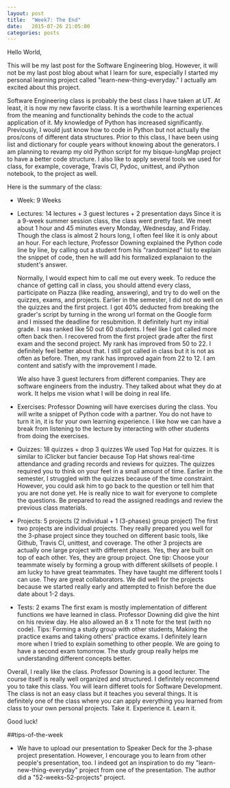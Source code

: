 ```yaml
---
layout: post
title:  "Week7: The End"
date:   2015-07-26 21:05:00
categories: posts
---
```

Hello World,

This will be my last post for the Software Engineering blog. However, it will not be my last post blog about what I learn for sure, especially I started my personal learning project called "learn-new-thing-everyday." I actually am excited about this project.

Software Engineering class is probably the best class I have taken at UT. At least, it is now my new favorite class. It is a worthwhile learning experiences from the meaning and functionality behinds the code to the actual application of it. My knowledge of Python has increased significantly. Previously, I would just know how to code in Python but not actually the pros/cons of different data structures. Prior to this class, I have been using list and dictionary for couple years without knowing about the generators. I am planning to revamp my old Python script for my bisque-lungMap project to have a better code structure. I also like to apply several tools we used for class, for example, coverage, Travis CI, Pydoc, unittest, and iPython notebook, to the project as well.

Here is the summary of the class:

* Week: 9 Weeks
* Lectures: 14 lectures + 3 guest lectures + 2 presentation days
    Since it is a 9-week summer session class, the class went pretty fast. We meet about 1 hour and 45 minutes every Monday, Wednesday, and Friday. Though the class is almost 2 hours long, I often feel like it is only about an hour. For each lecture, Professor Downing explained the Python code line by line, by calling out a student from his "randomized" list to explain the snippet of code, then he will add his formalized explanaion to the student's answer. 

    Normally, I would expect him to call me out every week. To reduce the chance of getting call in class, you should attend every class, participate on Piazza (like reading, answering), and try to do well on the quizzes, exams, and projects. Earlier in the semester, I did not do well on the quizzes and the first project. I got 40% deducted from breaking the grader's script by turning in the wrong url format on the Google form and I missed the deadline for resubmition. It definitely hurt my initial grade. I was ranked like 50 out 60 students. I feel like I got called more often back then. I recovered from the first project grade after the first exam and the second project. My rank has improved from 50 to 22. I definitely feel better about that. I still got called in class but it is not as often as before. Then, my rank has improved again from 22 to 12. I am content and satisfy with the improvement I made.

    We also have 3 guest lecturers from different companies. They are software engineers from the industry. They talked about what they do at work. It helps me vision what I will be doing in real life.

* Exercises: 
    Professor Downing will have exercises during the class. You will write a snippet of Python code with a partner. You do not have to turn it in, it is for your own learning experience. I like how we can have a break from listening to the lecture by interacting with other students from doing the exercises.

* Quizzes: 18 quizzes + drop 3 quizzes
    We used Top Hat for quizzes. It is similar to iClicker but fancier because Top Hat shows real-time attendance and grading records and reviews for quizzes. The quizzes required you to think on your feet in a small amount of time. Earlier in the semester, I struggled with the quizzes because of the time constraint. However, you could ask him to go back to the question or tell him that you are not done yet. He is really nice to wait for everyone to complete the questions. Be prepared to read the assigned readings and review the previous class materials.

* Projects: 5 projects (2 individual + 1 (3-phases) group project)
    The first two projects are individual projects. They really prepared you well for the 3-phase project since they touched on different basic tools, like Github, Travis CI, unittest, and coverage. The other 3 projects are actually one large project with different phases. Yes, they are built on top of each other. Yes, they are group project. One tip: Choose your teammate wisely by forming a group with different skillsets of people. I am lucky to have great teammates. They have taught me different tools I can use. They are great collaborators. We did well for the projects because we started really early and attempted to finish before the due date about 1-2 days. 

* Tests: 2 exams
    The first exam is mostly implementation of different functions we have learned in class. Professor Downing did give the hint on his review day. He also allowed an 8 x 11 note for the test (with no code). Tips: Forming a study group with other students, Making the practice exams and taking others' practice exams. I definitely learn more when I tried to explain something to other people. We are going to have a second exam tomorrow. The study group really helps me understanding different concepts better. 

Overall, I really like the class. Professor Downing is a good lecturer. The course itself is really well organized and structured. I definitely recommend you to take this class. You will learn differet tools for Software Development. The class is not an easy class but it teaches you several things. It is definitely one of the class where you can apply everything you learned from class to your own personal projects. Take it. Experience it. Learn it. 

Good luck!

##tips-of-the-week

* We have to upload our presentation to Speaker Deck for the 3-phase project presentation. However, I encourage you to learn from other people's presentation, too. I indeed got an inspiration to do my "learn-new-thing-everyday" project from one of the presentation. The author did a "52-weeks-52-projects" project.
